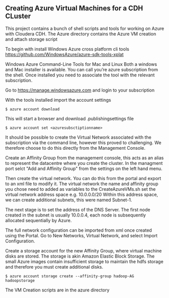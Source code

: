 ## Creating Azure Virtual Machines for a CDH CLuster
This project contains a bunch of shell scripts and tools for working on Azure with Cloudera CDH. The Azure directory contains the Azure VM creation and attach storage script

To begin with install Windows Azure cross platform cli tools https://github.com/WindowsAzure/azure-sdk-tools-xplat 

Windows Azure Command-Line Tools for Mac and Linux Both a windows and Mac installer is available. You can call you’re azure subscription from the shell. Once installed you need to associate the tool with the relevant subscription. 

Go to https://manage.windowsazure.com and login to your subscription

With the tools installed import the account settings


```
$ azure account download
```

This will start a browser and download .publishingsettings file

```
$ azure account set <azuresubsctiptionname>
```

It should be possible to create the Virtual Network associated with the subscription via the command line, however this proved to challenging. We therefore choose to do this directly from the Management Console.

Create an Affinity Group from the management console, this acts as an alias to represent the datacentre where you create the cluster. In the managment port selct "Add and Affinity Group" from the settings on the left hand menu.

Then create the virtual network. You can do this from the portal and export to an xml file to modify it. The virtual network the name and affinity group you chose need to added as variables to the CreateAzureVMs.sh set the virtual network address space e.g. 10.0.0.0/20 Within this address space, we can create additional subnets, this were named Subnet-1. 

The next stage is to set the address of the DNS Server. The first node created in the subnet is usually 10.0.0.4, each node is subsequently allocated sequentially by Azure.

The full network configuration can be imported from xml once created using the Portal. Go to New Networks, Virtual Network, and select Import Configuration.

Create a storage account for the new Affinity Group, where virtual machine disks are stored. The storage is akin Amazon Elastic Block Storage. The small Azure images contain insufficient storage to maintain the hdfs storage and therefore you must create additional disks.

```
$ azure account storage create --affinity-group hadoop-AG hadoopstorage
```

The VM Creation scripts are in the azure directory


